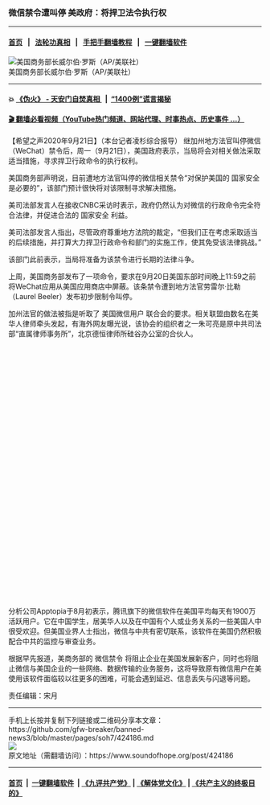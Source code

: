 ### 微信禁令遭叫停 美政府：将捍卫法令执行权
------------------------

#### [首页](https://github.com/gfw-breaker/banned-news3/blob/master/README.md) &nbsp;&nbsp;|&nbsp;&nbsp; [法轮功真相](https://github.com/begood0513/basic/blob/master/README.md)  &nbsp;&nbsp;|&nbsp;&nbsp; [手把手翻墙教程](https://github.com/gfw-breaker/guides/wiki)  &nbsp;&nbsp;|&nbsp;&nbsp; [一键翻墙软件](https://github.com/gfw-breaker/nogfw/blob/master/README.md)  



<div><img alt="美国商务部长威尔伯·罗斯（AP/美联社）" src="https://img.soundofhope.org/2020-09/aspa-1600716700721.jpg"/>
<br/><figcaption class="caption">
 美国商务部长威尔伯·罗斯（AP/美联社）
</figcaption></div><hr/>

#### 💥 [《伪火》 - 天安门自焚真相 ](http://158.247.195.190:10000/videos/blog/weihuo.html)&nbsp; |&nbsp; [“1400例”谎言揭秘  ](http://158.247.195.190:10000/videos/blog/jiexi1400.html)

#### [ 🎬  翻墙必看视频（YouTube热门频道、网站代理、时事热点、历史事件 ...）](https://github.com/gfw-breaker/links/blob/master/banned.md)

<div><div class="Content__Wrapper sc-1bvya0-0 grZQxZ">
 <p class="meta-top">
  <span class="meta">
   【希望之声2020年9月21日】（本台记者凌杉综合报导）
  </span>
  继加州地方法官叫停微信（WeChat）禁令后，周一（9月21日），美国政府表示，当局将会对相关做法采取适当措施，寻求捍卫行政命令的执行权利。
 </p>
 <p>
  美国商务部声明说，目前遭地方法官叫停的微信相关禁令“对保护美国的
  <ok href="/term/3085">
   国家安全
  </ok>
  是必要的”，该部门预计很快将对该限制寻求解决措施。
 </p>
 <div class="AD_Embed__Wrap-sc-1xslmin-0 igMuqX module desktop">
  <div>
  </div>
 </div>
 <p>
  美司法部发言人在接收CNBC采访时表示，政府仍然认为对微信的行政命令完全符合法律，并促进合法的
  <ok href="/term/3085">
   国家安全
  </ok>
  利益。
 </p>
 <p>
  美司法部发言人指出，尽管政府尊重地方法院的裁定，“但我们正在考虑采取适当的后续措施，并打算大力捍卫行政命令和部门的实施工作，使其免受该法律挑战。”
 </p>
 <p>
  该部门此前表示，当局将准备为该禁令进行长期的法律斗争。
 </p>
 <p>
  上周，美国商务部发布了一项命令，要求在9月20日美国东部时间晚上11:59之前将WeChat应用从美国应用商店中屏蔽。该条禁令遭到地方法官劳雷尔·比勒（Laurel Beeler）发布初步限制令叫停。
 </p>
 <p>
  加州法官的做法被指是听取了
  <ok href="/term/380893">
   美国微信用户
  </ok>
  联合会的要求。相关联盟由数名在美华人律师牵头发起，有海外网友曝光说，该协会的组织者之一朱可亮是原中共司法部“直属律师事务所”，北京德恒律师所硅谷办公室的合伙人。
 </p>
 <div class="soh-embed">
  <div class="soh-embed-inner">
   <div class="iframely-embed" style="max-width: 550px;">
    <div class="iframely-responsive" style="padding-bottom: 100%;">
    </div>
   </div>
  </div>
 </div>
 <p>
  分析公司Apptopia于8月初表示，腾讯旗下的微信软件在美国平均每天有1900万活跃用户。它在中国学生，居美华人以及在中国有个人或业务关系的一些美国人中很受欢迎。但美国业界人士指出，微信与中共有密切联系，该软件在美国仍然积极配合中共的监控与审查业务。
 </p>
 <p>
  根据早先报道，美商务部的
  <ok href="/term/346939">
   微信禁令
  </ok>
  将阻止企业在美国发展新客户，同时也将阻止微信与美国企业的一些网络、数据传输的业务服务，这将导致原有微信用户在美使用该软件面临较以往更多的困难，可能会遇到延迟、信息丢失与闪退等问题。
 </p>
 <p class="meta-btm">
  责任编辑：宋月
 </p>
</div>
</div>
<hr/>
手机上长按并复制下列链接或二维码分享本文章：<br/>
https://github.com/gfw-breaker/banned-news3/blob/master/pages/soh7/424186.md <br/>
<a href='https://github.com/gfw-breaker/banned-news3/blob/master/pages/soh7/424186.md'><img src='https://github.com/gfw-breaker/banned-news3/blob/master/pages/soh7/424186.md.png'/></a> <br/>
原文地址（需翻墙访问）：https://www.soundofhope.org/post/424186


------------------------
#### [首页](https://github.com/gfw-breaker/banned-news3/blob/master/README.md) &nbsp;|&nbsp; [一键翻墙软件](https://github.com/gfw-breaker/nogfw/blob/master/README.md) &nbsp;| [《九评共产党》](https://github.com/gfw-breaker/9ping.md/blob/master/README.md#九评之一评共产党是什么) | [《解体党文化》](https://github.com/gfw-breaker/jtdwh.md/blob/master/README.md) | [《共产主义的终极目的》](https://github.com/gfw-breaker/gczydzjmd.md/blob/master/README.md)


<img src='http://gfw-breaker.win/banned-news3/pages/soh7/424186.md' width='0px' height='0px'/>